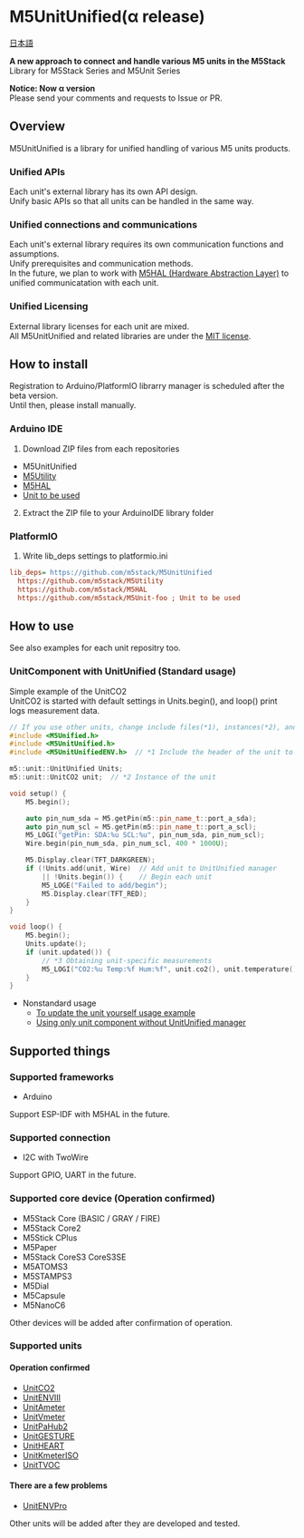 # M5UnitUnified(α release)

[日本語](README.ja.md)

**A new approach to connect and handle various M5 units in the M5Stack**  
Library for M5Stack Series and M5Unit Series

**Notice: Now α version**  
Please send your comments and requests to Issue or PR.

## Overview
M5UnitUnified is a library for unified handling of various M5 units products.

### Unified APIs
Each unit's external library has its own API design.  
Unify basic APIs so that all units can be handled in the same way.

### Unified connections and communications
Each unit's external library requires its own communication functions and assumptions.  
Unify prerequisites and communication methods.  
In the future, we plan to work with [M5HAL (Hardware Abstraction Layer)](https://github.com/m5stack/M5HAL) to unified communicatation  with each unit.

### Unified Licensing
External library licenses for each unit are mixed.  
All M5UnitUnified and related libraries are under the [MIT license](LICENSE).


## How to install
Registration to Arduino/PlatformIO librarry manager is scheduled after the beta version.  
Until then, please install manually.

### Arduino IDE
1. Download ZIP files from each repositories  
- M5UnitUnified
- [M5Utility](https://github.com/m5stack/M5Utility/)
- [M5HAL](https://github.com/m5stack/M5HAL)
- [Unit to be used](#supported-units)
2. Extract the ZIP file to your ArduinoIDE library folder

### PlatformIO
1. Write lib_deps settings to platformio.ini
```ini
lib_deps= https://github.com/m5stack/M5UnitUnified
  https://github.com/m5stack/M5Utility
  https://github.com/m5stack/M5HAL
  https://github.com/m5stack/M5Unit-foo ; Unit to be used
```
## How to use

See also examples for each unit repositry too.

### UnitComponent with UnitUnified (Standard usage)

Simple example of the UnitCO2  
UnitCO2 is started with default settings in Units.begin(), and loop() print logs measurement data.

```cpp
// If you use other units, change include files(*1), instances(*2), and get values(*3)
#include <M5Unified.h>
#include <M5UnitUnified.h>
#include <M5UnitUnifiedENV.h>  // *1 Include the header of the unit to be used

m5::unit::UnitUnified Units;
m5::unit::UnitCO2 unit;  // *2 Instance of the unit

void setup() {
    M5.begin();

    auto pin_num_sda = M5.getPin(m5::pin_name_t::port_a_sda);
    auto pin_num_scl = M5.getPin(m5::pin_name_t::port_a_scl);
    M5_LOGI("getPin: SDA:%u SCL:%u", pin_num_sda, pin_num_scl);
    Wire.begin(pin_num_sda, pin_num_scl, 400 * 1000U);

    M5.Display.clear(TFT_DARKGREEN);
    if (!Units.add(unit, Wire)  // Add unit to UnitUnified manager
        || !Units.begin()) {    // Begin each unit
        M5_LOGE("Failed to add/begin");
        M5.Display.clear(TFT_RED);
    }
}

void loop() {
    M5.begin();
    Units.update();
    if (unit.updated()) {
        // *3 Obtaining unit-specific measurements
        M5_LOGI("CO2:%u Temp:%f Hum:%f", unit.co2(), unit.temperature(), unit.humidity());
    }
}
```

- Nonstandard usage
  - [To update the unit yourself usage example](examples/Basic/SelfUpdate)
  - [Using only unit component without UnitUnified manager](examples/Basic/ComponentOnly)

## Supported things
### Supported frameworks
- Arduino

Support ESP-IDF with M5HAL in the future.

### Supported connection
- I2C with TwoWire

Support GPIO, UART in the future.

### Supported core device (Operation confirmed)

- M5Stack Core (BASIC / GRAY / FIRE)
- M5Stack Core2
- M5Stick CPlus
- M5Paper
- M5Stack CoreS3 CoreS3SE
- M5ATOMS3
- M5STAMPS3
- M5Dial
- M5Capsule
- M5NanoC6

Other devices will be added after confirmation of operation.

### Supported units 

#### Operation confirmed
- [UnitCO2](https://github.com/m5stack/M5Unit-ENV)
- [UnitENVIII](https://github.com/m5stack/M5Unit-ENV)
- [UnitAmeter](https://github.com/m5stack/M5Unit-METER)
- [UnitVmeter](https://github.com/m5stack/M5Unit-METER)
- [UnitPaHub2](https://github.com/m5stack/M5Unit-HUB)
- [UnitGESTURE](https://github.com/m5stack/M5Unit-GESTURE)
- [UnitHEART](https://github.com/m5stack/M5Unit-HEART)
- [UnitKmeterISO](https://github.com/m5stack/M5Unit-KMeterISO)
- [UnitTVOC](https://github.com/m5stack/M5Unit-TVOC)

#### There are a few problems
- [UnitENVPro]((https://github.com/m5stack/M5Unit-ENV))

Other units will be added after they are developed and tested.

